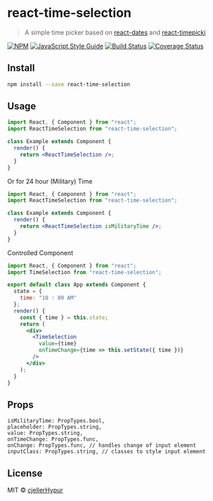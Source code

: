 # react-time-selection

> A simple time picker based on [react-dates](https://github.com/airbnb/react-dates) and [react-timepicki](https://github.com/senthilraj/react-timepicki)

[![NPM](https://img.shields.io/npm/v/react-time-selection.svg)](https://www.npmjs.com/package/react-time-selection) [![JavaScript Style Guide](https://img.shields.io/badge/code_style-airbnb-brightgreen.svg)](https://github.com/airbnb/javascript) [![Build Status](https://travis-ci.org/cjellerHypur/react-time-selection.svg?branch=master)](https://travis-ci.org/cjellerHypur/react-time-selection) [![Coverage Status](https://coveralls.io/repos/github/cjellerHypur/react-time-selection/badge.svg?branch=master)](https://coveralls.io/github/cjellerHypur/react-time-selection?branch=master)

## Install

```bash
npm install --save react-time-selection
```

## Usage

```jsx
import React, { Component } from "react";
import ReactTimeSelection from "react-time-selection";

class Example extends Component {
  render() {
    return <ReactTimeSelection />;
  }
}
```

Or for 24 hour (Military) Time

```jsx
import React, { Component } from "react";
import ReactTimeSelection from "react-time-selection";

class Example extends Component {
  render() {
    return <ReactTimeSelection isMilitaryTime />;
  }
}
```

Controlled Component

```jsx
import React, { Component } from "react";
import TimeSelection from "react-time-selection";

export default class App extends Component {
  state = {
    time: "10 : 00 AM"
  };
  render() {
    const { time } = this.state;
    return (
      <div>
        <TimeSelection
          value={time}
          onTimeChange={time => this.setState({ time })}
        />
      </div>
    );
  }
}
```

## Props

```
isMilitaryTime: PropTypes.bool,
placeholder: PropTypes.string,
value: PropTypes.string,
onTimeChange: PropTypes.func,
onChange: PropTypes.func, // handles change of input element
inputClass: PropTypes.string, // classes to style input element
```

## License

MIT © [cjellerHypur](https://github.com/cjellerHypur)
